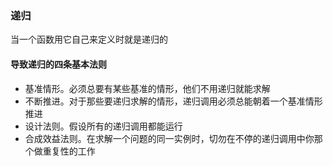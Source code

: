 ### 递归

当一个函数用它自己来定义时就是递归的

#### 导致递归的四条基本法则

* 基准情形。必须总要有某些基准的情形，他们不用递归就能求解
* 不断推进。对于那些要递归求解的情形，递归调用必须总能朝着一个基准情形推进
* 设计法则。假设所有的递归调用都能运行
* 合成效益法则。在求解一个问题的同一实例时，切勿在不停的递归调用中你那个做重复性的工作